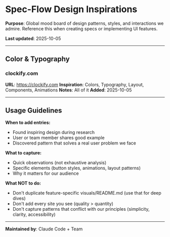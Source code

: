 # Spec-Flow Design Inspirations

**Purpose**: Global mood board of design patterns, styles, and interactions we admire. Reference this when creating specs or implementing UI features.

**Last updated**: 2025-10-05

---

## Color & Typography

### clockify.com
**URL**: https://clockify.com
**Inspiration**: Colors, Typography, Layout, Components, Animations
**Notes**: All of it
**Added**: 2025-10-05

---

## Usage Guidelines

**When to add entries:**
- Found inspiring design during research
- User or team member shares good example
- Discovered pattern that solves a real user problem we face

**What to capture:**
- Quick observations (not exhaustive analysis)
- Specific elements (button styles, animations, layout patterns)
- Why it matters for our audience

**What NOT to do:**
- Don't duplicate feature-specific visuals/README.md (use that for deep dives)
- Don't add every site you see (quality > quantity)
- Don't capture patterns that conflict with our principles (simplicity, clarity, accessibility)

---

**Maintained by**: Claude Code + Team
